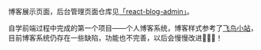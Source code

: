 博客展示页面，后台管理页面仓库见[「react-blog-admin」](https://github.com/lcy-dextry/react_blog_admin)。

自学前端过程中完成的第一个项目——个人博客系统，博客样式参考了[飞鸟小站](https://lzxjack.top/)，目前博客系统仍存在一些缺陷，功能也不完善，以后会慢慢改进💪💪💪！
